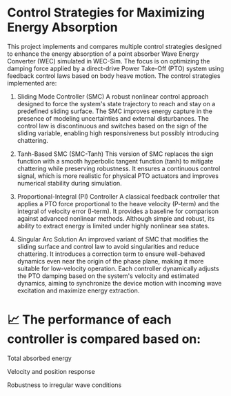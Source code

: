 # Control Strategies for Maximizing Energy Absorption
This project implements and compares multiple control strategies designed to enhance the energy absorption of a point absorber Wave Energy Converter (WEC) simulated in WEC-Sim. The focus is on optimizing the damping force applied by a direct-drive Power Take-Off (PTO) system using feedback control laws based on body heave motion. The control strategies implemented are:

1. Sliding Mode Controller (SMC)
A robust nonlinear control approach designed to force the system's state trajectory to reach and stay on a predefined sliding surface. The SMC improves energy capture in the presence of modeling uncertainties and external disturbances. The control law is discontinuous and switches based on the sign of the sliding variable, enabling high responsiveness but possibly introducing chattering.

2. Tanh-Based SMC (SMC-Tanh)
This version of SMC replaces the sign function with a smooth hyperbolic tangent function (tanh) to mitigate chattering while preserving robustness. It ensures a continuous control signal, which is more realistic for physical PTO actuators and improves numerical stability during simulation.


3. Proportional-Integral (PI) Controller
A classical feedback controller that applies a PTO force proportional to the heave velocity (P-term) and the integral of velocity error (I-term). It provides a baseline for comparison against advanced nonlinear methods. Although simple and robust, its ability to extract energy is limited under highly nonlinear sea states.



3. Singular Arc Solution
An improved variant of SMC that modifies the sliding surface and control law to avoid singularities and reduce chattering. It introduces a correction term to ensure well-behaved dynamics even near the origin of the phase plane, making it more suitable for low-velocity operation.
Each controller dynamically adjusts the PTO damping based on the system's velocity and estimated dynamics, aiming to synchronize the device motion with incoming wave excitation and maximize energy extraction.

# 📈 The performance of each controller is compared based on:

Total absorbed energy

Velocity and position response

Robustness to irregular wave conditions
